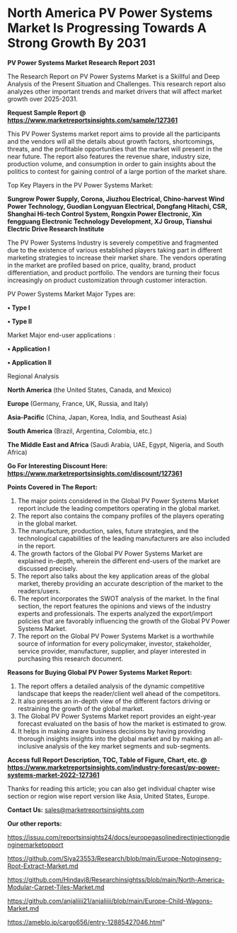 # North America PV Power Systems Market Is Progressing Towards A Strong Growth By 2031

<strong>PV Power Systems Market Research Report 2031</strong>

The Research Report on PV Power Systems Market is a Skillful and Deep Analysis of the Present Situation and Challenges. This research report also analyzes other important trends and market drivers that will affect market growth over 2025-2031.

<strong>Request Sample Report @ <a href=https://www.marketreportsinsights.com/sample/127361>https://www.marketreportsinsights.com/sample/127361</a></strong>

This PV Power Systems market report aims to provide all the participants and the vendors will all the details about growth factors, shortcomings, threats, and the profitable opportunities that the market will present in the near future. The report also features the revenue share, industry size, production volume, and consumption in order to gain insights about the politics to contest for gaining control of a large portion of the market share.

Top Key Players in the PV Power Systems Market:

<strong>Sungrow Power Supply, Corona, Jiuzhou Electrical, Chino-harvest Wind Power Technology, Guodian Longyuan Electrical, Dongfang Hitachi, CSR, Shanghai Hi-tech Control System, Rongxin Power Electronic, Xin fengguang Electronic Technology Development, XJ Group, Tianshui Electric Drive Research Institute</strong>

The PV Power Systems Industry is severely competitive and fragmented due to the existence of various established players taking part in different marketing strategies to increase their market share. The vendors operating in the market are profiled based on price, quality, brand, product differentiation, and product portfolio. The vendors are turning their focus increasingly on product customization through customer interaction.

PV Power Systems Market Major Types are:

<strong>• Type I

• Type II</strong>

Market Major end-user applications :

<strong>• Application I

• Application II</strong>

Regional Analysis

</u><strong><b>North America</b></strong> (the United States, Canada, and Mexico)

<strong><b>Europe </b></strong>(Germany, France, UK, Russia, and Italy)

<strong><b>Asia-Pacific</b></strong> (China, Japan, Korea, India, and Southeast Asia)

<strong><b>South America</b></strong> (Brazil, Argentina, Colombia, etc.)

<strong><b>The Middle East and Africa</b></strong> (Saudi Arabia, UAE, Egypt, Nigeria, and South Africa)

<strong>Go For Interesting Discount Here: <a href=https://www.marketreportsinsights.com/discount/127361>https://www.marketreportsinsights.com/discount/127361</a></strong>

<strong>Points Covered in The Report:</strong>
<ol>
  <li>The major points considered in the Global PV Power Systems Market report include the leading competitors operating in the global market.</li>
  <li>The report also contains the company profiles of the players operating in the global market.</li>
  <li>The manufacture, production, sales, future strategies, and the technological capabilities of the leading manufacturers are also included in the report.</li>
  <li>The growth factors of the Global PV Power Systems Market are explained in-depth, wherein the different end-users of the market are discussed precisely.</li>
  <li>The report also talks about the key application areas of the global market, thereby providing an accurate description of the market to the readers/users.</li>
  <li>The report incorporates the SWOT analysis of the market. In the final section, the report features the opinions and views of the industry experts and professionals. The experts analyzed the export/import policies that are favorably influencing the growth of the Global PV Power Systems Market.</li>
  <li>The report on the Global PV Power Systems Market is a worthwhile source of information for every policymaker, investor, stakeholder, service provider, manufacturer, supplier, and player interested in purchasing this research document.</li>
</ol>
<strong>Reasons for Buying Global PV Power Systems Market Report:</strong>

<ol>
  <li>The report offers a detailed analysis of the dynamic competitive landscape that keeps the reader/client well ahead of the competitors.</li>
  <li>It also presents an in-depth view of the different factors driving or restraining the growth of the global market.</li>
  <li>The Global PV Power Systems Market report provides an eight-year forecast evaluated on the basis of how the market is estimated to grow.</li>
  <li>It helps in making aware business decisions by having providing thorough insights insights into the global market and by making an all-inclusive analysis of the key market segments and sub-segments.</li>
</ol>
<strong>Access full Report Description, TOC, Table of Figure, Chart, etc. @ <a href=https://www.marketreportsinsights.com/industry-forecast/pv-power-systems-market-2022-127361>https://www.marketreportsinsights.com/industry-forecast/pv-power-systems-market-2022-127361</a></strong>


Thanks for reading this article; you can also get individual chapter wise section or region wise report version like Asia, United States, Europe.

<strong>Contact Us:</strong>
sales@marketreportsinsights.com

<strong>Our other reports:</strong>

<a href=https://issuu.com/reportsinsights24/docs/europegasolinedirectinjectiongdienginemarketopport>https://issuu.com/reportsinsights24/docs/europegasolinedirectinjectiongdienginemarketopport</a>

<a href=https://github.com/Siya23553/Research/blob/main/Europe-Notoginseng-Root-Extract-Market.md>https://github.com/Siya23553/Research/blob/main/Europe-Notoginseng-Root-Extract-Market.md</a>

<a href=https://github.com/Hindavi8/Researchinsightss/blob/main/North-America-Modular-Carpet-Tiles-Market.md>https://github.com/Hindavi8/Researchinsightss/blob/main/North-America-Modular-Carpet-Tiles-Market.md</a>

<a href=https://github.com/anjaliiii21/anjaliiii/blob/main/Europe-Child-Wagons-Market.md>https://github.com/anjaliiii21/anjaliiii/blob/main/Europe-Child-Wagons-Market.md</a>

<a href=https://ameblo.jp/cargo656/entry-12885427046.html>https://ameblo.jp/cargo656/entry-12885427046.html</a>"
